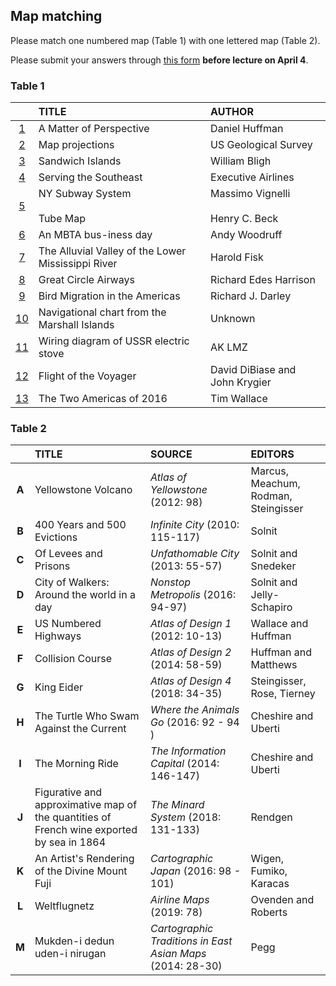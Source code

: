 ## Map matching    

Please match one numbered map (Table 1) with one lettered map (Table 2).  

Please submit your answers through [this form](https://forms.gle/AxGTkXB4EX5ADfkp8) __before lecture on April 4__.   

### Table 1  

|  | TITLE | AUTHOR |
| :---: | :--- | :--- |
| [1][1] | A Matter of Perspective | Daniel Huffman |   
| [2][2] | Map projections | US Geological Survey |
| [3][3] | Sandwich Islands | William Bligh |  
| [4][4] | Serving the Southeast | Executive Airlines |  
| [5][5] | NY Subway System<br><br>Tube Map | Massimo Vignelli<br><br>Henry C. Beck |  
| [6][6] | An MBTA bus-iness day | Andy Woodruff |  
| [7][7] | The Alluvial Valley of the Lower Mississippi River | Harold Fisk |  
| [8][8] | Great Circle Airways | Richard Edes Harrison |  
| [9][9] | Bird Migration in the Americas | Richard J. Darley |   
| [10][10] | Navigational chart from the Marshall Islands | Unknown |
| [11][11] | Wiring diagram of USSR electric stove | AK LMZ |  
| [12][12] | Flight of the Voyager | David DiBiase and John Krygier |  
| [13][13] | The Two Americas of 2016 | Tim Wallace |  

### Table 2  

|  | TITLE | SOURCE | EDITORS |
| :---: | :--- | :--- | :--- |
| __A__ | Yellowstone Volcano| _Atlas of Yellowstone_ (2012: 98) | Marcus, Meachum, Rodman, Steingisser |  
| __B__ | 400 Years and 500 Evictions | _Infinite City_ (2010: 115-117) | Solnit |
| __C__ | Of Levees and Prisons | _Unfathomable City_ (2013: 55-57)  | Solnit and Snedeker |  
| __D__ | City of Walkers: Around the world in a day | _Nonstop Metropolis_ (2016: 94-97) | Solnit and Jelly-Schapiro |   
| __E__ | US Numbered Highways | _Atlas of Design 1_ (2012: 10-13) | Wallace and Huffman |
| __F__ | Collision Course | _Atlas of Design 2_ (2014: 58-59) |  Huffman and Matthews |
| __G__ | King Eider | _Atlas of Design 4_ (2018: 34-35) | Steingisser, Rose, Tierney |  
| __H__ | The Turtle Who Swam Against the Current | _Where the Animals Go_ (2016: 92 - 94 ) | Cheshire and Uberti |
| __I__ | The Morning Ride | _The Information Capital_ (2014: 146-147) | Cheshire and Uberti |
| __J__ | Figurative and approximative map of the quantities of French wine exported by sea in 1864 | _The Minard System_ (2018: 131-133) | Rendgen |
| __K__ | An Artist's Rendering of the Divine Mount Fuji | _Cartographic Japan_ (2016: 98 - 101) | Wigen, Fumiko, Karacas |
| __L__ | Weltflugnetz | _Airline Maps_ (2019: 78) | Ovenden and Roberts |  
| __M__ | Mukden-i dedun uden-i nirugan | _Cartographic Traditions in East Asian Maps_ (2014: 28-30) | Pegg |  

[1]: https://somethingaboutmaps.wordpress.com/2015/09/28/a-matter-of-perspective/  

[2]: https://d9-wret.s3.us-west-2.amazonaws.com/assets/palladium/production/s3fs-public/atoms/files/Map%20projections.pdf  

[3]: https://www.davidrumsey.com/luna/servlet/s/3148x8  

[4]: images/executive-airlines01.jpg  

[5]: https://www.nytimes.com/2012/08/06/arts/design/the-subway-map-that-rattled-new-yorkers.html  

[6]: https://bostonography.com/2011/an-mbta-bus-iness-day/   

[7]: http://www.radicalcartography.net/index.html?fisk  

[8]: https://www.davidrumsey.com/luna/servlet/s/0824v0  

[9]: https://interactivity.partica.online/NatGeoMaps/mapviewer.html?mapName=1979_08_Bird%20Migration%20in%20Americas_side%202

[10]: https://en.wikipedia.org/wiki/Marshall_Islands_stick_chart#/media/File:Micronesian_navigational_chart.jpg  

[11]: https://upload.wikimedia.org/wikipedia/commons/0/03/Wiring_diagram_of_USSR_electric_stove.JPG

[12]: https://makingmaps.files.wordpress.com/2011/10/makingmapsannotatedvoyagermaps.pdf  

[13]: https://www.nytimes.com/interactive/2016/11/16/us/politics/the-two-americas-of-2016.html  
